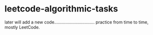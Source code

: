 # leetcode-algorithmic-tasks

later will add a new code.................................
practice from time to time,
mostly LeetCode.


